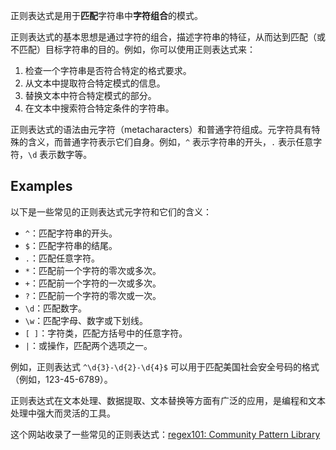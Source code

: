 正则表达式是用于**匹配**字符串中**字符组合**的模式。

正则表达式的基本思想是通过字符的组合，描述字符串的特征，从而达到匹配（或不匹配）目标字符串的目的。例如，你可以使用正则表达式来：

1. 检查一个字符串是否符合特定的格式要求。
2. 从文本中提取符合特定模式的信息。
3. 替换文本中符合特定模式的部分。
4. 在文本中搜索符合特定条件的字符串。

正则表达式的语法由元字符（metacharacters）和普通字符组成。元字符具有特殊的含义，而普通字符表示它们自身。例如，`^` 表示字符串的开头，`.` 表示任意字符，`\d` 表示数字等。

## Examples

以下是一些常见的正则表达式元字符和它们的含义：

- `^`：匹配字符串的开头。
- `$`：匹配字符串的结尾。
- `.`：匹配任意字符。
- `*`：匹配前一个字符的零次或多次。
- `+`：匹配前一个字符的一次或多次。
- `?`：匹配前一个字符的零次或一次。
- `\d`：匹配数字。
- `\w`：匹配字母、数字或下划线。
- `[ ]`：字符类，匹配方括号中的任意字符。
- `|`：或操作，匹配两个选项之一。

例如，正则表达式 `^\d{3}-\d{2}-\d{4}$` 可以用于匹配美国社会安全号码的格式（例如，123-45-6789）。

正则表达式在文本处理、数据提取、文本替换等方面有广泛的应用，是编程和文本处理中强大而灵活的工具。

这个网站收录了一些常见的正则表达式：[regex101: Community Pattern Library](https://regex101.com/library?search=&orderBy=HIGHEST_SCORE)
